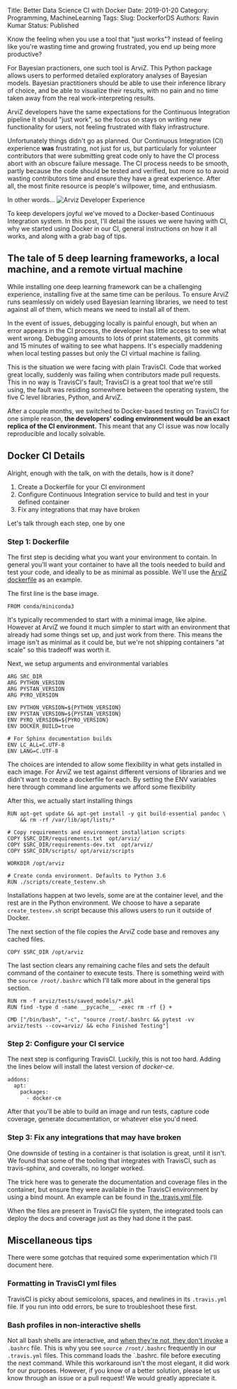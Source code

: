 Title: Better Data Science CI with Docker
Date: 2019-01-20
Category: Programming, MachineLearning
Tags: 
Slug: DockerforDS
Authors: Ravin Kumar
Status: Published


Know the feeling when you use a tool that "just works"? instead of feeling
like you're wasting time and growing frustrated, you end up being more productive?  

For Bayesian practioners, one such tool is ArviZ.
This Python package allows users to performed detailed exploratory analyses
of Bayesian models. Bayesian practitioners should be able to use their inference library of choice,
and be able to visualize their results, with no pain and no time taken away
from the real work-interpreting results.

ArviZ developers have the same expectations for the Continuous Integration pipeline
It should "just work", so the focus on stays on writing new functionality for users,
not feeling frustrated with flaky infrastructure.

Unfortunately things didn't go as planned. Our Continuous Integration (CI) experience **was**
frustrating, not just for us, but particularly for volunteer contributors
that were submitting great code only to have the CI process abort with
an obscure failure message. 
The CI process needs to be smooth,
partly because the code should be tested and verified, but more so 
to avoid wasting contributors time and ensure they have a great experience.
After all, the most finite resource is people's willpower, time, and enthusiasm.

In other words...
![Arviz Developer Experience]({static}/images/DockerForDataScience/MarieKondo.png)

To keep developers joyful we've moved to a Docker-based
Continuous Integration system. In this post, I'll 
detail the issues we were having with CI, why we started
using Docker in our CI, general instructions on how it all works,
and along with a grab bag of tips.


## The tale of 5 deep learning frameworks, a local machine, and a remote virtual machine
While installing one deep learning framework can be a challenging experience,
installing five at the same time can be perilous. To ensure
ArviZ runs seamlessly on widely used Bayesian learning libraries, we 
need to test against all of them, which means we need to install all of them.

In the event of issues, debugging locally is painful enough, but when
an error appears in the CI process, the developer has little access
to see what went wrong. Debugging amounts to lots of print statements, git commits
and 15 minutes of waiting to see what happens. It's especially maddening
when local testing passes but only the CI virtual machine is failing.

This is the situation we were facing with plain TravisCI. Code that worked
great locally, suddenly was failing when contributors made pull requests. This in
no way is TravisCI's fault; TravisCI is a great tool that we're still using,
the fault was residing somewhere between the operating system, the five 
C level libraries, Python, and ArviZ.

After a couple months, we switched to Docker-based testing on 
TravisCI for one simple reason, **the developers' coding environment would
be an exact replica of the CI environment.** This meant that any CI
issue was now locally reproducible and locally solvable.

## Docker CI Details
Alright, enough with the talk, on with the details, how is it done?

1. Create a Dockerfile for your CI environment
2. Configure Continuous Integration service to build and test in your defined container
3. Fix any integrations that may have broken

Let's talk through each step, one by one

### Step 1: Dockerfile
The first step is deciding what you want your environment to contain. In
general you'll want your container to have all the tools needed to build
and test your code, and ideally to be as minimal as possible. We'll use the
[ArviZ dockerfile](https://github.com/arviz-devs/arviz/blob/master/scripts/Dockerfile)
as an example.

The first line is the base image.

```
FROM conda/miniconda3
```
It's typically recommended to start with a minimal image, like
alpine. However at ArviZ we found it much simpler to start with an environment
that already had some things set up, and just work from there. This means
the image isn't as minimal as it could be, but we're not shipping containers
"at scale" so this tradeoff was worth it.  


Next, we setup arguments and environmental variables
```
ARG SRC_DIR
ARG PYTHON_VERSION
ARG PYSTAN_VERSION
ARG PYRO_VERSION

ENV PYTHON_VERSION=${PYTHON_VERSION}
ENV PYSTAN_VERSION=${PYSTAN_VERSION}
ENV PYRO_VERSION=${PYRO_VERSION}
ENV DOCKER_BUILD=true

# For Sphinx documentation builds
ENV LC_ALL=C.UTF-8
ENV LANG=C.UTF-8
```
The choices are intended to allow some flexibility in what gets installed
in each image. For ArviZ we test against different versions of libraries
and we didn't want to create a dockerfile for each. By setting the 
ENV variables here through command line arguments we afford some flexibility


After this, we actually start installing things

```
RUN apt-get update && apt-get install -y git build-essential pandoc \
    && rm -rf /var/lib/apt/lists/*

# Copy requirements and environment installation scripts
COPY $SRC_DIR/requirements.txt  opt/arviz/
COPY $SRC_DIR/requirements-dev.txt  opt/arviz/
COPY $SRC_DIR/scripts/ opt/arviz/scripts

WORKDIR /opt/arviz

# Create conda environment. Defaults to Python 3.6
RUN ./scripts/create_testenv.sh
```
Installations happen at two levels, some are at the container level,
and the rest are in the Python environment. We choose to have a separate
`create_testenv.sh` script because this allows users to run it outside
of Docker.

The next section of the file copies the ArviZ code base and
removes any cached files.

```
COPY $SRC_DIR /opt/arviz
```

The last section clears any remaining cache files and sets the default
command of the container to execute tests. There is something weird
with the `source /root/.bashrc` which I'll talk more about in
the general tips section.

```
RUN rm -f arviz/tests/saved_models/*.pkl
RUN find -type d -name __pycache__ -exec rm -rf {} +

CMD ["/bin/bash", "-c", "source /root/.bashrc && pytest -vv arviz/tests --cov=arviz/ && echo Finished Testing"]
```


### Step 2: Configure your CI service

The next step is configuring TravisCI. Luckily, this is not too hard.
Adding the lines below will install the latest version of _docker-ce_.


```
addons:
  apt:
    packages:
      - docker-ce
```

After that you'll be able to build an image and run tests, capture code coverage,
generate documentation, or whatever else you'd need.

### Step 3: Fix any integrations that may have broken
One downside of testing in a container is that isolation is great,
until it isn't. We found that some of the tooling that integrates with
TravisCI, such as travis-sphinx, and coveralls, no longer worked.

The trick here was to generate the documentation and coverage files in
the container, but ensure they were available in the TravisCI environment
by using a bind mount. An example can be found in 
[the .travis.yml file](https://github.com/arviz-devs/arviz/blob/6d1b65e0c99bb716ee0ebcbdac8cdc9e1380a472/.travis.yml#L68-L69).


When the files are present in TravisCI file system, the integrated tools
can deploy the docs and coverage just as they had done it the past.

## Miscellaneous tips
There were some gotchas that required some experimentation which I'll document here.

### Formatting in TravisCI yml files
TravisCI is picky about semicolons, spaces, and newlines in its `.travis.yml` file.
If you run into odd errors, be sure to troubleshoot these first.

### Bash profiles in non-interactive shells
Not all bash shells are interactive, and 
[when they're not, they don't invoke](https://www.gnu.org/software/bash/manual/html_node/Bash-Startup-Files.html)
a `.bashrc` file. This is why you see `source /root/.bashrc` frequently 
in our `.travis.yml` files. This command loads the `.bashrc. file  before
executing the next command.
While this workaround isn't the most elegant, it did work for our purposes. 
However, if you know of a better solution,
please let us know through an issue or a pull request! We would greatly appreciate it.


